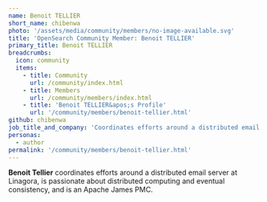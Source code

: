 ```yaml
---
name: Benoit TELLIER
short_name: chibenwa
photo: '/assets/media/community/members/no-image-available.svg'
title: 'OpenSearch Community Member: Benoit TELLIER'
primary_title: Benoit TELLIER
breadcrumbs:
  icon: community
  items:
    - title: Community
      url: /community/index.html
    - title: Members
      url: /community/members/index.html
    - title: 'Benoit TELLIER&apos;s Profile'
      url: '/community/members/benoit-tellier.html'
github: chibenwa
job_title_and_company: 'Coordinates efforts around a distributed email server at Linagora'
personas:
  - author
permalink: '/community/members/benoit-tellier.html'
---
```


**Benoit Tellier** coordinates efforts around a distributed email server at Linagora, is passionate about distributed computing and eventual consistency, and is an Apache James PMC.